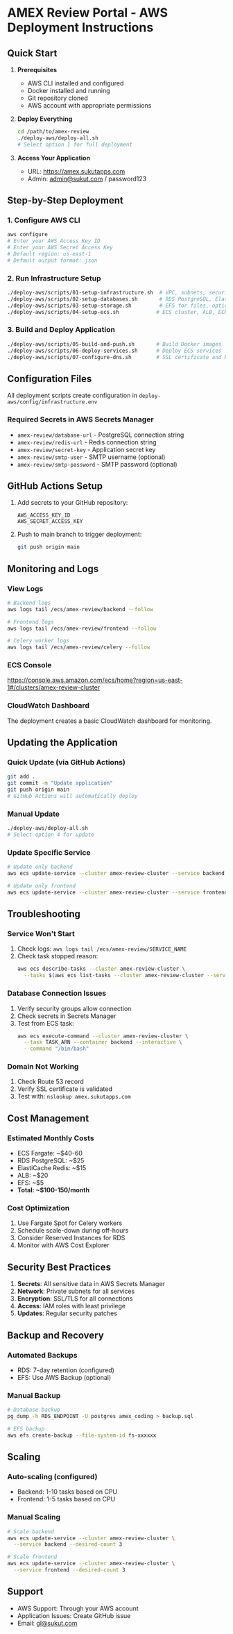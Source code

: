 # AMEX Review Portal - AWS Deployment Instructions

## Quick Start

1. **Prerequisites**
   - AWS CLI installed and configured
   - Docker installed and running
   - Git repository cloned
   - AWS account with appropriate permissions

2. **Deploy Everything**
   ```bash
   cd /path/to/amex-review
   ./deploy-aws/deploy-all.sh
   # Select option 1 for full deployment
   ```

3. **Access Your Application**
   - URL: https://amex.sukutapps.com
   - Admin: admin@sukut.com / password123

## Step-by-Step Deployment

### 1. Configure AWS CLI
```bash
aws configure
# Enter your AWS Access Key ID
# Enter your AWS Secret Access Key
# Default region: us-east-1
# Default output format: json
```

### 2. Run Infrastructure Setup
```bash
./deploy-aws/scripts/01-setup-infrastructure.sh  # VPC, subnets, security groups
./deploy-aws/scripts/02-setup-databases.sh       # RDS PostgreSQL, ElastiCache Redis
./deploy-aws/scripts/03-setup-storage.sh         # EFS for files, optional S3
./deploy-aws/scripts/04-setup-ecs.sh            # ECS cluster, ALB, ECR repos
```

### 3. Build and Deploy Application
```bash
./deploy-aws/scripts/05-build-and-push.sh       # Build Docker images
./deploy-aws/scripts/06-deploy-services.sh      # Deploy ECS services
./deploy-aws/scripts/07-configure-dns.sh        # SSL certificate and Route 53
```

## Configuration Files

All deployment scripts create configuration in `deploy-aws/config/infrastructure.env`

### Required Secrets in AWS Secrets Manager
- `amex-review/database-url` - PostgreSQL connection string
- `amex-review/redis-url` - Redis connection string
- `amex-review/secret-key` - Application secret key
- `amex-review/smtp-user` - SMTP username (optional)
- `amex-review/smtp-password` - SMTP password (optional)

## GitHub Actions Setup

1. Add secrets to your GitHub repository:
   ```
   AWS_ACCESS_KEY_ID
   AWS_SECRET_ACCESS_KEY
   ```

2. Push to main branch to trigger deployment:
   ```bash
   git push origin main
   ```

## Monitoring and Logs

### View Logs
```bash
# Backend logs
aws logs tail /ecs/amex-review/backend --follow

# Frontend logs
aws logs tail /ecs/amex-review/frontend --follow

# Celery worker logs
aws logs tail /ecs/amex-review/celery --follow
```

### ECS Console
https://console.aws.amazon.com/ecs/home?region=us-east-1#/clusters/amex-review-cluster

### CloudWatch Dashboard
The deployment creates a basic CloudWatch dashboard for monitoring.

## Updating the Application

### Quick Update (via GitHub Actions)
```bash
git add .
git commit -m "Update application"
git push origin main
# GitHub Actions will automatically deploy
```

### Manual Update
```bash
./deploy-aws/deploy-all.sh
# Select option 4 for update
```

### Update Specific Service
```bash
# Update only backend
aws ecs update-service --cluster amex-review-cluster --service backend --force-new-deployment

# Update only frontend
aws ecs update-service --cluster amex-review-cluster --service frontend --force-new-deployment
```

## Troubleshooting

### Service Won't Start
1. Check logs: `aws logs tail /ecs/amex-review/SERVICE_NAME`
2. Check task stopped reason:
   ```bash
   aws ecs describe-tasks --cluster amex-review-cluster \
     --tasks $(aws ecs list-tasks --cluster amex-review-cluster --service-name backend --query 'taskArns[0]' --output text)
   ```

### Database Connection Issues
1. Verify security groups allow connection
2. Check secrets in Secrets Manager
3. Test from ECS task:
   ```bash
   aws ecs execute-command --cluster amex-review-cluster \
     --task TASK_ARN --container backend --interactive \
     --command "/bin/bash"
   ```

### Domain Not Working
1. Check Route 53 record
2. Verify SSL certificate is validated
3. Test with: `nslookup amex.sukutapps.com`

## Cost Management

### Estimated Monthly Costs
- ECS Fargate: ~$40-60
- RDS PostgreSQL: ~$25
- ElastiCache Redis: ~$15
- ALB: ~$20
- EFS: ~$5
- **Total: ~$100-150/month**

### Cost Optimization
1. Use Fargate Spot for Celery workers
2. Schedule scale-down during off-hours
3. Consider Reserved Instances for RDS
4. Monitor with AWS Cost Explorer

## Security Best Practices

1. **Secrets**: All sensitive data in AWS Secrets Manager
2. **Network**: Private subnets for all services
3. **Encryption**: SSL/TLS for all connections
4. **Access**: IAM roles with least privilege
5. **Updates**: Regular security patches

## Backup and Recovery

### Automated Backups
- RDS: 7-day retention (configured)
- EFS: Use AWS Backup (optional)

### Manual Backup
```bash
# Database backup
pg_dump -h RDS_ENDPOINT -U postgres amex_coding > backup.sql

# EFS backup
aws efs create-backup --file-system-id fs-xxxxxx
```

## Scaling

### Auto-scaling (configured)
- Backend: 1-10 tasks based on CPU
- Frontend: 1-5 tasks based on CPU

### Manual Scaling
```bash
# Scale backend
aws ecs update-service --cluster amex-review-cluster \
  --service backend --desired-count 3

# Scale frontend
aws ecs update-service --cluster amex-review-cluster \
  --service frontend --desired-count 3
```

## Support

- AWS Support: Through your AWS account
- Application Issues: Create GitHub issue
- Email: gl@sukut.com